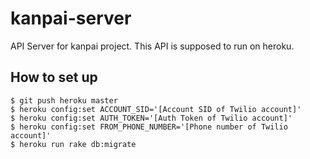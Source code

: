 # kanpai-server
API Server for kanpai project. This API is supposed to run on heroku.

## How to set up

    $ git push heroku master
    $ heroku config:set ACCOUNT_SID='[Account SID of Twilio account]'
    $ heroku config:set AUTH_TOKEN='[Auth Token of Twilio account]'
    $ heroku config:set FROM_PHONE_NUMBER='[Phone number of Twilio account]'
    $ heroku run rake db:migrate
